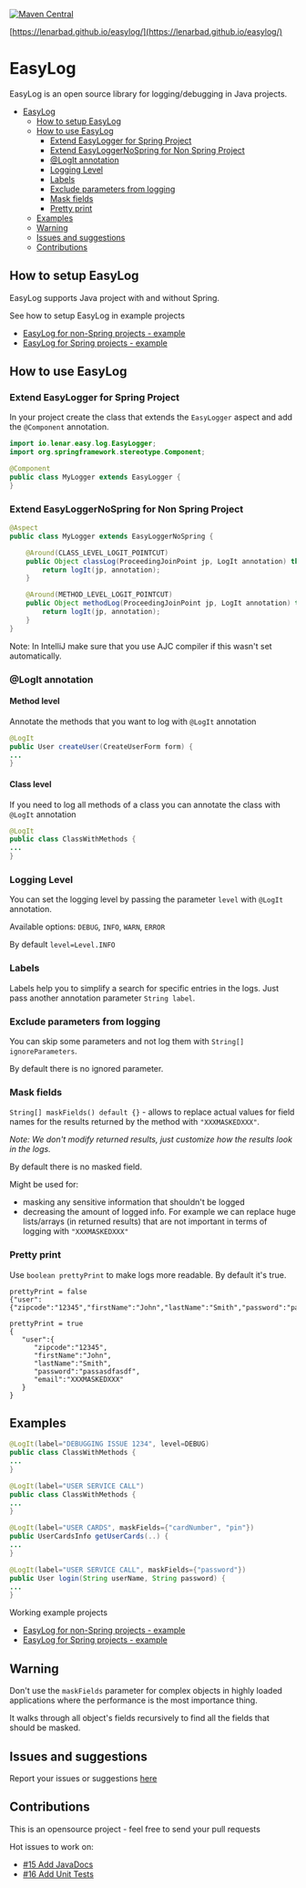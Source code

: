 [![Maven Central](https://img.shields.io/maven-central/v/io.lenar/easy-log.svg)](https://maven-badges.herokuapp.com/maven-central/io.lenar/easy-log)

[https://lenarbad.github.io/easylog/](https://lenarbad.github.io/easylog/)

# EasyLog 

EasyLog is an open source library for logging/debugging in Java projects.

* [EasyLog](#easylog)
  * [How to setup EasyLog](#how-to-setup-easylog)
  * [How to use EasyLog](#how-to-use-easylog)
      * [Extend EasyLogger for Spring Project](#extend-easylogger-for-spring-project)
      * [Extend EasyLoggerNoSpring for Non Spring Project](#extend-easyloggernospring-for-non-spring-project)
      * [@LogIt annotation](#logit-annotation)
      * [Logging Level](#logging-level)
      * [Labels](#labels)
      * [Exclude parameters from logging](#exclude-parameters-from-logging)
      * [Mask fields](#mask-fields)
      * [Pretty print](#pretty-print)
  * [Examples](#examples)
  * [Warning](#warning)
  * [Issues and suggestions](#issues-and-suggestions)
  * [Contributions](#contributions)


## How to setup EasyLog

EasyLog supports Java project with and without Spring.

See how to setup EasyLog in example projects
- [EasyLog for non-Spring projects - example](https://github.com/LenarBad/EasyLog-no-Spring-Example)
- [EasyLog for Spring projects - example](https://github.com/LenarBad/EasyLog-Spring-Example)

## How to use EasyLog

### Extend EasyLogger for Spring Project

In your project create the class that extends the <code>EasyLogger</code> aspect and add the <code>@Component</code> annotation.

```java
import io.lenar.easy.log.EasyLogger;
import org.springframework.stereotype.Component;

@Component
public class MyLogger extends EasyLogger {
}
```

### Extend EasyLoggerNoSpring for Non Spring Project

```java
@Aspect
public class MyLogger extends EasyLoggerNoSpring {

    @Around(CLASS_LEVEL_LOGIT_POINTCUT)
    public Object classLog(ProceedingJoinPoint jp, LogIt annotation) throws Throwable {
        return logIt(jp, annotation);
    }

    @Around(METHOD_LEVEL_LOGIT_POINTCUT)
    public Object methodLog(ProceedingJoinPoint jp, LogIt annotation) throws Throwable {
        return logIt(jp, annotation);
    }
}
```

Note: In IntelliJ make sure that you use AJC compiler if this wasn't set automatically.

### @LogIt annotation 

#### Method level

Annotate the methods that you want to log with <code>@LogIt</code> annotation 

```java
@LogIt
public User createUser(CreateUserForm form) {
...
}
```
#### Class level

If you need to log all methods of a class you can annotate the class with <code>@LogIt</code> annotation

 ```java
@LogIt
public class ClassWithMethods {
...
}
```

### Logging Level

You can set the logging level by passing the parameter <code>level</code> with ```@LogIt``` annotation.

Available options:  ```DEBUG```, ```INFO```, ```WARN```, ```ERROR```

By default ```level=Level.INFO```

### Labels

Labels help you to simplify a search for specific entries in the logs.
Just pass another annotation parameter ```String label```. 

### Exclude parameters from logging

You can skip some parameters and not log them with ```String[] ignoreParameters```. 

By default there is no ignored parameter.

### Mask fields

```String[] maskFields() default {}``` - allows to replace actual values for field names for the results returned by the method with ```"XXXMASKEDXXX"```.

_Note: We don't modify returned results, just customize how the results look in the logs._

By default there is no masked field.

Might be used for: 
 - masking any sensitive information that shouldn't be logged
 - decreasing the amount of logged info. For example we can replace huge lists/arrays (in returned results) that are not important in terms of logging with ```"XXXMASKEDXXX"```
 
### Pretty print

Use ```boolean prettyPrint``` to make logs more readable. By default it's true.

```
prettyPrint = false
{"user":{"zipcode":"12345","firstName":"John","lastName":"Smith","password":"passasdfasdf","email":"XXXMASKEDXXX"}}
```
```
prettyPrint = true
{  
   "user":{  
      "zipcode":"12345",
      "firstName":"John",
      "lastName":"Smith",
      "password":"passasdfasdf",
      "email":"XXXMASKEDXXX"
   }
}
```


## Examples

 ```java
@LogIt(label="DEBUGGING ISSUE 1234", level=DEBUG)
public class ClassWithMethods {
...
}
```

 ```java
@LogIt(label="USER SERVICE CALL")
public class ClassWithMethods {
...
}
```

 ```java
@LogIt(label="USER CARDS", maskFields={"cardNumber", "pin"})
public UserCardsInfo getUserCards(..) {
...
}
```

 ```java
@LogIt(label="USER SERVICE CALL", maskFields={"password"})
public User login(String userName, String password) {
...
}
```

Working example projects
- [EasyLog for non-Spring projects - example](https://github.com/LenarBad/EasyLog-no-Spring-Example)
- [EasyLog for Spring projects - example](https://github.com/LenarBad/EasyLog-Spring-Example)

## Warning

Don't use the ```maskFields``` parameter for complex objects in highly loaded applications where the performance is the most importance thing.

It walks through all object's fields recursively to find all the fields that should be masked.

## Issues and suggestions

Report your issues or suggestions [here](https://github.com/LenarBad/EasyLog/issues)

## Contributions

This is an opensource project - feel free to send your pull requests

Hot issues to work on:

 - [#15 Add JavaDocs](https://github.com/LenarBad/EasyLog/issues/15)
 - [#16 Add Unit Tests](https://github.com/LenarBad/EasyLog/issues/16)
